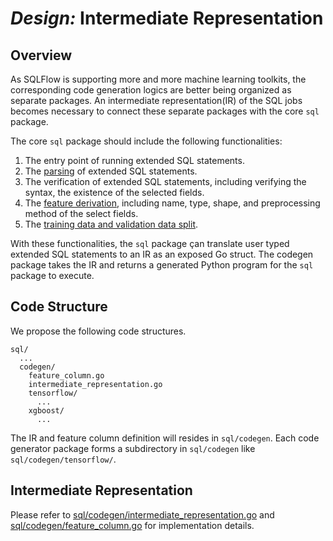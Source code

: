 # _Design:_ Intermediate Representation

## Overview

As SQLFlow is supporting more and more machine learning toolkits, the corresponding code generation logics are better being organized as separate packages. An intermediate representation(IR) of the SQL jobs becomes necessary to connect these separate packages with the core `sql` package.

The core `sql` package should include the following functionalities:
1. The entry point of running extended SQL statements.
1. The [parsing](https://github.com/sql-machine-learning/sqlflow/blob/develop/doc/design/design_sql_parser.md) of extended SQL statements.
1. The verification of extended SQL statements, including verifying the syntax, the existence of the selected fields.
1. The [feature derivation](https://github.com/sql-machine-learning/sqlflow/blob/develop/doc/design/design_feature_derivation.md), including name, type, shape, and preprocessing method of the select fields.
1. The [training data and validation data split](https://github.com/sql-machine-learning/sqlflow/blob/develop/doc/design/design_training_and_validation.md).

With these functionalities, the `sql` package çan translate user typed extended SQL statements to an IR as an exposed Go struct. The codegen package takes the IR and returns a generated Python program for the `sql` package to execute.

## Code Structure

We propose the following code structures.

```
sql/
  ...
  codegen/
    feature_column.go
    intermediate_representation.go
    tensorflow/
      ...
    xgboost/
      ...
```

The IR and feature column definition will resides in `sql/codegen`. Each code generator package forms a subdirectory in `sql/codegen` like `sql/codegen/tensorflow/`.

## Intermediate Representation

Please refer to [sql/codegen/intermediate_representation.go](sql/codegen/intermediate_representation.go) and [sql/codegen/feature_column.go](sql/codegen/intermediate_representation.go) for implementation details.

